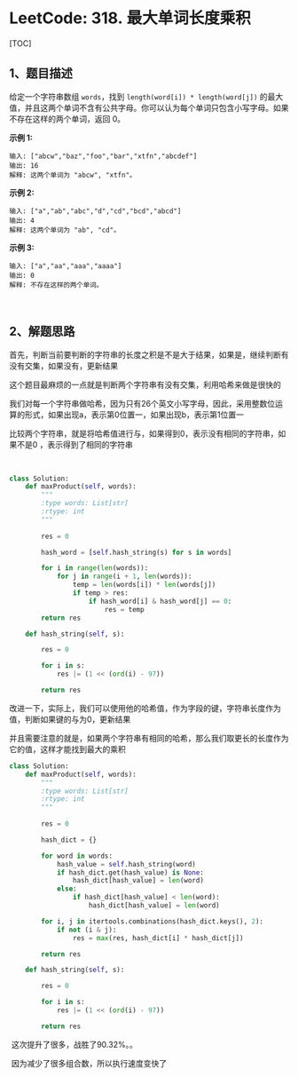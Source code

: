 # LeetCode: 318. 最大单词长度乘积

[TOC]



## 1、题目描述

给定一个字符串数组 `words`，找到 `length(word[i]) * length(word[j])` 的最大值，并且这两个单词不含有公共字母。你可以认为每个单词只包含小写字母。如果不存在这样的两个单词，返回 0。

**示例 1:**

```
输入: ["abcw","baz","foo","bar","xtfn","abcdef"]
输出: 16 
解释: 这两个单词为 "abcw", "xtfn"。
```

**示例 2:**

```
输入: ["a","ab","abc","d","cd","bcd","abcd"]
输出: 4 
解释: 这两个单词为 "ab", "cd"。
```

**示例 3:**

```
输入: ["a","aa","aaa","aaaa"]
输出: 0 
解释: 不存在这样的两个单词。
```

​	

## 2、解题思路

​	首先，判断当前要判断的字符串的长度之积是不是大于结果，如果是，继续判断有没有交集，如果没有，更新结果

​	这个题目最麻烦的一点就是判断两个字符串有没有交集，利用哈希来做是很快的



​	我们对每一个字符串做哈希，因为只有26个英文小写字母，因此，采用整数位运算的形式，如果出现a，表示第0位置一，如果出现b，表示第1位置一

​	比较两个字符串，就是将哈希值进行与，如果得到0，表示没有相同的字符串，如果不是0 ，表示得到了相同的字符串

​	

```python
class Solution:
    def maxProduct(self, words):
        """
        :type words: List[str]
        :rtype: int
        """
        
        res = 0

        hash_word = [self.hash_string(s) for s in words]

        for i in range(len(words)):
            for j in range(i + 1, len(words)):
                temp = len(words[i]) * len(words[j])
                if temp > res:
                    if hash_word[i] & hash_word[j] == 0:
                        res = temp
        return res

    def hash_string(self, s):

        res = 0

        for i in s:
            res |= (1 << (ord(i) - 97))

        return res
```

​	改进一下，实际上，我们可以使用他的哈希值，作为字段的键，字符串长度作为值，判断如果键的与为0，更新结果

​	并且需要注意的就是，如果两个字符串有相同的哈希，那么我们取更长的长度作为它的值，这样才能找到最大的乘积



```python
class Solution:
    def maxProduct(self, words):
        """
        :type words: List[str]
        :rtype: int
        """
        
        res = 0

        hash_dict = {}

        for word in words:
            hash_value = self.hash_string(word)
            if hash_dict.get(hash_value) is None:
                hash_dict[hash_value] = len(word)
            else:
                if hash_dict[hash_value] < len(word):
                    hash_dict[hash_value] = len(word)

        for i, j in itertools.combinations(hash_dict.keys(), 2):
            if not (i & j):
                res = max(res, hash_dict[i] * hash_dict[j])

        return res

    def hash_string(self, s):

        res = 0

        for i in s:
            res |= (1 << (ord(i) - 97))

        return res  
```

​	这次提升了很多，战胜了90.32%。。

​	因为减少了很多组合数，所以执行速度变快了